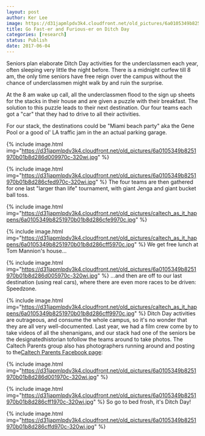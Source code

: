 ```yaml
---
layout: post
author: Ker Lee
image: https://d31japmlpdv3k4.cloudfront.net/old_pictures/6a0105349b8251970b01b8d286d01c970c-320wi.jpg
title: Go Fast-er and Furious-er on Ditch Day
categories: [research]
status: Publish
date: 2017-06-04
---
```



Seniors plan elaborate Ditch Day activities for the underclassmen each year, often sleeping very little the night before. There is a midnight curfew till 8 am, the only time seniors have free reign over the campus without the chance of underclassmen might walk by and ruin the surprise.

At the 8 am wake up call, all the underclassmen flood to the sign up sheets for the stacks in their house and are given a puzzle with their breakfast. The solution to this puzzle leads to their next destination. Our four teams each got a "car" that they had to drive to all their activities.

For our stack, the destinations could be "Miami beach party" aka the Gene Pool or a good ol' LA traffic jam in the an actual parking garage.


{% include image.html img="https://d31japmlpdv3k4.cloudfront.net/old_pictures/6a0105349b8251970b01b8d286d009970c-320wi.jpg" %}


{% include image.html img="https://d31japmlpdv3k4.cloudfront.net/old_pictures/6a0105349b8251970b01b8d286cfed970c-320wi.jpg" %}
The four teams are then gathered for one last "larger than life" tournament, with giant Jenga and giant bucket ball toss.


{% include image.html img="https://d31japmlpdv3k4.cloudfront.net/old_pictures/caltech_as_it_happens/6a0105349b8251970b01b8d286cfe9970c.jpg" %}


{% include image.html img="https://d31japmlpdv3k4.cloudfront.net/old_pictures/caltech_as_it_happens/6a0105349b8251970b01b8d286cff5970c.jpg" %}
We get free lunch at Tom Mannion's house...


{% include image.html img="https://d31japmlpdv3k4.cloudfront.net/old_pictures/6a0105349b8251970b01b8d286d005970c-320wi.jpg" %}
...and then are off to our last destination (using real cars), where there are even more races to be driven: Speedzone.


{% include image.html img="https://d31japmlpdv3k4.cloudfront.net/old_pictures/caltech_as_it_happens/6a0105349b8251970b01b8d286cff9970c.jpg" %}
Ditch Day activities are outrageous, and consume the whole campus, so it's no wonder that they are all very well-documented. Last year, we had a film crew come by to take videos of all the shenanigans, and our stack had one of the seniors be the designatedhistorian tofollow the teams around to take photos. The Caltech Parents group also has photographers running around and posting to the<a href="https://www.facebook.com/CaltechParents/">Caltech Parents Facebook page</a>:

{% include image.html img="https://d31japmlpdv3k4.cloudfront.net/old_pictures/6a0105349b8251970b01b8d286d001970c-320wi.jpg" %}


{% include image.html img="https://d31japmlpdv3k4.cloudfront.net/old_pictures/6a0105349b8251970b01b8d286cff1970c-320wi.jpg" %}
So go to bed frosh, it's Ditch Day!

{% include image.html img="https://d31japmlpdv3k4.cloudfront.net/old_pictures/6a0105349b8251970b01b8d286cffd970c-320wi.jpg" %}
